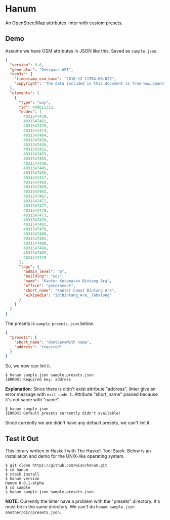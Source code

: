 # Hanum
An OpenStreetMap attributes linter with custom presets.

## Demo
Assume we have OSM attributes in JSON like this.
Saved as `sample.json`.
```json
{
  "version": 0.6,
  "generator": "Overpass API",
  "osm3s": {
    "timestamp_osm_base": "2016-12-11T04:06:02Z",
    "copyright": "The data included in this document is from www.openstreetmap.org. The data is made available under ODbL."
  },
  "elements": [
    {
      "type": "way",
      "id": 400611312,
      "nodes": [
        4031547479,
        4031547481,
        4031547475,
        4031547474,
        4031547464,
        4031547458,
        4031547456,
        4031547452,
        4031547455,
        4031547453,
        4031547448,
        4031547445,
        4031547450,
        4031547457,
        4031547460,
        4031547469,
        4031547463,
        4031547467,
        4031547472,
        4031547477,
        4031547470,
        4031547473,
        4031547476,
        4031547483,
        4031547478,
        4031547480,
        4031547482,
        4031547488,
        4031547484,
        4031547489,
        4031547479
      ],
      "tags": {
        "admin_level": "6",
        "building": "yes",
        "name": "Kantor Kecamatan Bintang Ara",
        "office": "government",
        "short_name": "Kantor Camat Bintang Ara",
        "wikipedia": "id:Bintang_Ara,_Tabalong"
      }
    }
  ]
}
```

The presets is `sample.presets.json` below.
```json
{
  "presets": {
    "short_name": "dontSameWith name",
    "address": "required"
  }
}

```

So, we now can lint it.

```
$ hanum sample.json sample.presets.json
[ERROR] Required key: address
```

**Explanation**: Since there is didn't exist attribute "address",
linter give an error message with `exit code 1`.
Attribute "short_name" passed because it's not same with "name".

```
$ hanum sample.json
[ERROR] Default presets currently didn't available!
```

Since currently we are didn't have any default presets, we can't lint it.

## Test it Out
This library written in Haskell with The Haskell Tool Stack.
Below is an installation and demo for the UNIX-like operating system.

```
$ git clone https://github.com/wisn/hanum.git
$ cd hanum
$ stack install
$ hanum version
Hanum 0.0.1-alpha
$ cd sample
$ hanum sample.json sample.presets.json
```

**NOTE**: Currently the linter have a problem with the "presets" directory.
It's must be in the same directory. We can't do `hanum sample.json another/dir/presets.json`.
